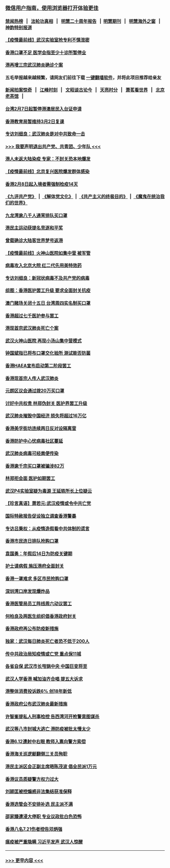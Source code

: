 ### [微信用户指南，使用浏览器打开体验更佳](https://github.com/gfw-breaker/banned-news1/blob/master/indexes/wechat-guide.md?t=0)
#### [禁闻热榜](热点新闻.md?t=0)  &nbsp;&nbsp;|&nbsp;&nbsp; [法轮功真相](https://github.com/gfw-breaker/truth/blob/master/README.md?t=0) &nbsp;&nbsp;|&nbsp;&nbsp; [明慧二十周年报告](https://github.com/gfw-breaker/mh-reports/blob/master/README.md?t=0) &nbsp;&nbsp;|&nbsp;&nbsp;[明慧期刊](https://github.com/gfw-breaker/mh-qikan) &nbsp;&nbsp;|&nbsp;&nbsp; [明慧海外之窗](https://github.com/gfw-breaker/mh-news/blob/master/README.md?t=0) &nbsp;&nbsp;|&nbsp;&nbsp; [神韵特别报道](https://github.com/gfw-breaker/mh-news/blob/master/shenyun.md?t=0)
#### [【疫情最前线】武汉实验室抢专利不慎泄密](../pages/nsc415/n11850310.md?t=02071922) 
#### [香港口罩不足 医学会指至少十诊所暂停业](../pages/nsc415/n11850301.md?t=02071922) 
#### [港再增三宗武汉肺炎确诊个案](../pages/nsc415/n11850328.md?t=02071922) 
#### 五毛举报越来越频繁，请网友们前往下载 [一键翻墙软件](https://github.com/gfw-breaker/ssr-accounts)，并将此项目推荐给亲友
#### [新闻拍案惊奇](https://github.com/gfw-breaker/banned-news1/blob/master/pages/link4.md) &nbsp;&nbsp;|&nbsp;&nbsp; [江峰时刻](https://github.com/gfw-breaker/banned-news1/blob/master/pages/link4.md) &nbsp;&nbsp;|&nbsp;&nbsp; [文昭谈古论今](https://github.com/gfw-breaker/banned-news1/blob/master/pages/link4.md) &nbsp;&nbsp;|&nbsp;&nbsp; [天亮时分](https://github.com/gfw-breaker/banned-news1/blob/master/pages/link4.md) &nbsp;&nbsp;|&nbsp;&nbsp; [萧茗看世界](https://github.com/gfw-breaker/banned-news1/blob/master/pages/link4.md) &nbsp;&nbsp;|&nbsp;&nbsp; [北京老茶馆](https://github.com/gfw-breaker/banned-news1/blob/master/pages/link4.md) &nbsp;&nbsp;|&nbsp;&nbsp; 
#### [台湾2月7日起暂停港澳居民入台证申请](../pages/nsc415/n11850304.md?t=02071922) 
#### [香港教育局暂维持3月2日复课](../pages/nsc415/n11850260.md?t=02071922) 
#### [专访刘细良：武汉肺炎是对中共致命一击](../pages/nsc415/n11849934.md?t=02071922) 
#### [>>> 我要声明退出共产党、共青团、少年队 <<<](https://github.com/begood0513/goodnews/blob/master/quit/letter.md) 
#### [港人未返大陆染疫 专家：不封关恐本地爆发](../pages/nsc415/n11848021.md?t=02071922) 
#### [【疫情最前线】北京复兴医院爆发群体感染](../pages/nsc415/n11847626.md?t=02071922) 
#### [香港2月8日起入境者需强制检疫14天](../pages/nsc415/n11847658.md?t=02071922) 
#### [《九评共产党》](https://github.com/begood0513/9ping.md/blob/master/README.md) &nbsp;|&nbsp; [《解体党文化》](../../../../jtdwh.md/blob/master/README.md)  &nbsp;|&nbsp; [《共产主义的终极目的》](../../../../gczydzjmd.md/blob/master/README.md) &nbsp;|&nbsp; [《魔鬼在统治我们的世界》](../../../../mgztzwmdsj.md/blob/master/README.md) 
#### [九龙湾逾八千人通宵排队买口罩](../pages/nsc415/n11847647.md?t=02071922) 
#### [港民主运动获提名竞逐和平奖](../pages/nsc415/n11847633.md?t=02071922) 
#### [曾载确诊大陆客世界梦号返港](../pages/nsc415/n11847608.md?t=02071922) 
#### [【疫情最前线】火神山医院如集中营 被军管](../pages/nsc415/n11847524.md?t=02071922) 
#### [病毒攻入北京大院 红二代先用美特效药](../pages/nsc415/n11847427.md?t=02071922) 
#### [专访刘细良：新冠状病毒不及共产党的病毒](../pages/nsc415/n11847164.md?t=02071922) 
#### [组图：香港医护罢工升级 要求全面封关抗疫](../pages/nsc415/n11844107.md?t=02071922) 
#### [澳门赌场关闭十五日 台湾周四实名制买口罩](../pages/nsc415/n11845083.md?t=02071922) 
#### [香港超过七千医护参与罢工](../pages/nsc415/n11845051.md?t=02071922) 
#### [港现首宗武汉肺炎死亡个案](../pages/nsc415/n11844998.md?t=02071922) 
#### [武汉火神山医院 再现小汤山集中营模式](../pages/nsc415/n11844763.md?t=02071922) 
#### [钟国斌指已将布口罩交化验所 测试能否防菌](../pages/nsc415/n11842783.md?t=02071922) 
#### [香港HAEA宣布启动第二阶段罢工](../pages/nsc415/n11842723.md?t=02071922) 
#### [香港现首宗人传人武汉肺炎](../pages/nsc415/n11842766.md?t=02071922) 
#### [元朗区议会通过拨20万买口罩](../pages/nsc415/n11842754.md?t=02071922) 
#### [讨好中共权贵 林郑伪封关 医护界罢工升级](../pages/nsc415/n11842359.md?t=02071922) 
#### [武汉肺炎摧毁中国经济 损失将超过16万亿](../pages/nsc415/n11839723.md?t=02071922) 
#### [香港美孚街坊连续两日反对设隔离营](../pages/nsc415/n11839962.md?t=02071922) 
#### [香港防护中心忧病毒社区蔓延](../pages/nsc415/n11839933.md?t=02071922) 
#### [武汉肺炎病毒可经粪便传染](../pages/nsc415/n11839939.md?t=02071922) 
#### [香港逾千宗买口罩被骗涉82万](../pages/nsc415/n11839914.md?t=02071922) 
#### [林郑拒会面 医护如期罢工](../pages/nsc415/n11839892.md?t=02071922) 
#### [武汉P4实验室疑为毒源 王延轶所长上位疑云](../pages/nsc415/n11835543.md?t=02071922) 
#### [【珍言真语】萧若元:武汉疫情或令中共亡党](../pages/nsc415/n11829394.md?t=02071922) 
#### [国际特赦报告促设独立调查香港警暴](../pages/nsc415/n11833845.md?t=02071922) 
#### [专访吕秉权：从疫情造假看中共体制的谎言](../pages/nsc415/n11833813.md?t=02071922) 
#### [香港市民连日排队抢购口罩](../pages/nsc415/n11833794.md?t=02071922) 
#### [袁国勇：年假后14日为防疫关键期](../pages/nsc415/n11831088.md?t=02071922) 
#### [护士请病假 施压港府全面封关](../pages/nsc415/n11831030.md?t=02071922) 
#### [香港一罩难求 多区市民抢购口罩](../pages/nsc415/n11831002.md?t=02071922) 
#### [深圳湾口岸发现爆炸品](../pages/nsc415/n11828802.md?t=02071922) 
#### [香港医管局员工阵线周六动议罢工](../pages/nsc415/n11828762.md?t=02071922) 
#### [何柏良及两医生组织倡香港政府封关](../pages/nsc415/n11828749.md?t=02071922) 
#### [香港政府再公布防疫新措施](../pages/nsc415/n11828716.md?t=02071922) 
#### [独家：武汉每日肺炎死亡者恐不低于200人](../pages/nsc415/n11828240.md?t=02071922) 
#### [传中共政治局知疫情或亡党 重点保11城](../pages/nsc415/n11828145.md?t=02071922) 
#### [各省自保 武汉市长甩锅中央 中国巨变将至](../pages/nsc415/n11828021.md?t=02071922) 
#### [武汉人学香港 喊加油齐合唱 提五大诉求](../pages/nsc415/n11827046.md?t=02071922) 
#### [港整体消费投诉跌6% 创18年新低](../pages/nsc415/n11817280.md?t=02071922) 
#### [香港政府公布武汉肺炎最新措施](../pages/nsc415/n11817152.md?t=02071922) 
#### [许智峯提私人刑事检控 告西湾河开枪警意图谋杀](../pages/nsc415/n11817132.md?t=02071922) 
#### [武汉等八市封城大逃亡 港防疫被批太慢太少](../pages/nsc415/n11817058.md?t=02071922) 
#### [香港6.12遭射中右眼 教师入禀向警方索偿](../pages/nsc415/n11814678.md?t=02071922) 
#### [香港海关巡逻艇翻侧三关员殉职](../pages/nsc415/n11814604.md?t=02071922) 
#### [港民主派区会正副主席晤陈茂波 倡全民派1万元](../pages/nsc415/n11814582.md?t=02071922) 
#### [香港议员质疑警方权力过大](../pages/nsc415/n11814560.md?t=02071922) 
#### [刘颕匡被控煽惑非法集结获准保释](../pages/nsc415/n11811727.md?t=02071922) 
#### [香港选管会不安排补选 民主派不满](../pages/nsc415/n11811691.md?t=02071922) 
#### [邵家臻遭浸大停职 专业议政批白色恐怖](../pages/nsc415/n11811670.md?t=02071922) 
#### [香港八名7.21伤者控告邓炳强](../pages/nsc415/n11811623.md?t=02071922) 
#### [瘟疫被严重隐瞒 习近平发声 武汉人惊醒](../pages/nsc415/n11811186.md?t=02071922) 

----
#### [ >>> 更早内容 <<< ](../indexes/nsc415-earlier.md)
